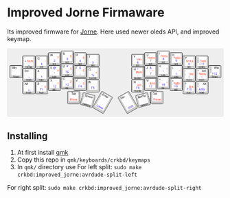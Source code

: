 # Improved Jorne Firmaware 

Its improved firmware for [Jorne](https://github.com/joric/jorne).
Here used newer oleds API, and improved keymap.

![](km.jpg)

## Installing
1. At first install [qmk](https://qmk.fm/)
2. Copy this repo in `qmk/keyboards/crkbd/keymaps`
3. In `qmk/` directory use
For left split:
```sudo make crkbd:improved_jorne:avrdude-split-left```

For right split:
```sudo make crkbd:improved_jorne:avrdude-split-right```
